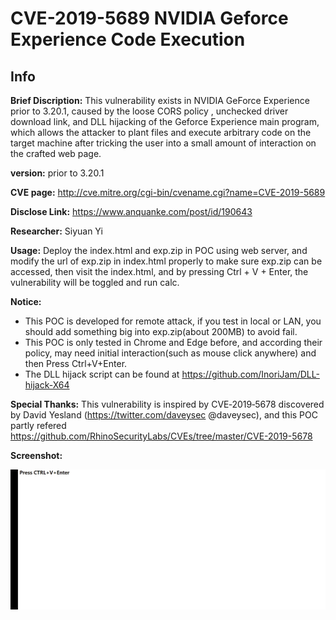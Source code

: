 # CVE-2019-5689 NVIDIA Geforce Experience Code Execution

## Info

**Brief Discription:** This vulnerability exists in NVIDIA GeForce Experience prior to 3.20.1, caused by the loose CORS policy , unchecked driver download link, and DLL hijacking of the Geforce Experience main program, which allows the attacker to plant files and execute arbitrary code on the target machine after tricking the user into a small amount of interaction on the crafted web page.

**version:** prior to 3.20.1

**CVE page:** http://cve.mitre.org/cgi-bin/cvename.cgi?name=CVE-2019-5689

**Disclose Link:** https://www.anquanke.com/post/id/190643

**Researcher:** Siyuan Yi

**Usage:** Deploy the index.html and exp.zip in POC using web server, and modify the url of exp.zip in index.html properly to make sure exp.zip can be accessed, then visit the index.html, and by pressing Ctrl + V + Enter, the vulnerability will be toggled and run calc.

**Notice:** 
- This POC is developed for remote attack, if you test in local or LAN, you should add something big into exp.zip(about 200MB) to avoid fail.
- This POC is only tested in Chrome and Edge before, and according their policy, may need initial interaction(such as mouse click anywhere) and then Press Ctrl+V+Enter.
- The DLL hijack script can be found at https://github.com/InoriJam/DLL-hijack-X64

**Special Thanks:** This vulnerability is inspired by CVE‑2019‑5678 discovered by David Yesland (https://twitter.com/daveysec @daveysec), and this POC partly refered https://github.com/RhinoSecurityLabs/CVEs/tree/master/CVE-2019-5678

**Screenshot:**

![](https://github.com/InoriJam/CVEs/blob/master/CVE-2019-5689/calc.gif)
